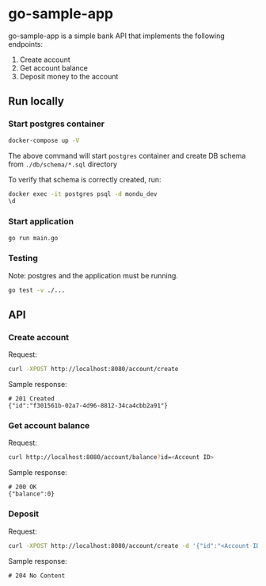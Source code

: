 # go-sample-app

go-sample-app is a simple bank API that implements the following endpoints:
1. Create account
2. Get account balance
3. Deposit money to the account

## Run locally
### Start postgres container
```bash
docker-compose up -V
```
The above command will start `postgres` container and create DB schema from `./db/schema/*.sql` directory

To verify that schema is correctly created, run:
```bash
docker exec -it postgres psql -d mondu_dev
\d
```

### Start application
```bash
go run main.go
```

### Testing
Note: postgres and the application must be running.
```bash
go test -v ./...
```

## API

### Create account
Request:
```bash
curl -XPOST http://localhost:8080/account/create
```
Sample response:
```
# 201 Created
{"id":"f301561b-02a7-4d96-8812-34ca4cbb2a91"}
```

### Get account balance
Request:
```bash
curl http://localhost:8080/account/balance?id=<Account ID>
```
Sample response:
```
# 200 OK
{"balance":0}
```

### Deposit
Request:
```bash
curl -XPOST http://localhost:8080/account/create -d '{"id":"<Account ID>","amount":5}'
```

Sample response:
```
# 204 No Content
```
